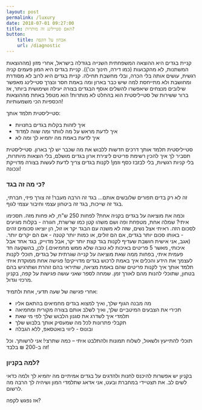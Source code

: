 ```yaml
---
layout: post
permalink: /luxury
date: 2018-07-01 09:27:00
title: האם סטיילינג זה מותרות?
button:
    title: אבחון על הקפה
    url: /diagnostic
---
```


קניית בגדים היא ההוצאה המשפחתית השנייה בגודלה בישראל, אחרי מזון (מההוצאות המשתנות, לא מהקבועות (כמו דירה, חינוך וכו')).
קניית בגדים היא המון פעמים קניה רגשית, עושים אותה בלי הכרה, ובלי מחשבת תחילה.
קניית בגדים היא לרוב לא מסודרת ומחושבת ולא מתייחסת למה שיש כבר בארון ומה באמת חסר ונצרך סטיילינג מאפשר שילובים מנצחים שיאפשרו להשלים אוסף הבגדים בצורה יעילה ושימושית ביותר, אז ברור ששירות של סטייליסטית הוא בהחלט לא מותרות!
הוא מטפל באחת מההוצאות הכספיות הכי משמעותיות!

סטייליסטית תלמד אותך:

* איך לזהות בקלות בגדים בחנויות
* איך לדעת מראש על מה לוותר ומה שווה למדוד
* איך לדעת באמת מה יחמיא לך ומה לא

סטייליסטית תלמד אותך דרכים חדשות ללבוש את מה שכבר יש לך בארון.
סטייליסטית תסביר לך איך להכין רשימת פריטים ליצירת ארון בגדים מושלם, בלי הוצאות מיותרות, בלי קניות רגשיות, בלי לבזבז כסף וזמן!
לקנות בגדים צריך לדעת לעשות בצורה מדוייקת ונכונה!

### כי מה זה בגד?
זה לא רק בדים תפורים שלובשים אותם… בגד זה הרבה מעבר!
זה צורך פיזי, חברתי, בגד זה שייכות, בגד זה ביטחון עצמי וחיבור עצמי לגוף.

וכמה את מוציאה על בגדים בקניה אחת? לפחות 250 ש"ח, לא פחות מזה. תסכימו איתי? שמלה אחת, מטפחת ופה ושם משהו קטן כמו שרשרת, חגורה - בקלות מגיעים לסכום הזה.
ראיתי אצל נשים, שזה לא משנה עם הבגד יקר או זול, הן יוציאו סכומים זהים - באותו סכום יותר בגדים, אם הם זולים, או כמות יותר קטנה - אם הם יקרים יותר. (אגב, אני אישית חושבת שעדיף לקנות בגד קצת יותר יקר, אבל מדוייק, בגד אחד אבל איכותי, מאשר 5 פריטים באיכות לא טובה שלא ממש מחמיאים.)
לכן, בהשקעה חד פעמית איתי, בפחות ממה שאת מוציאה על קנייה שגרתית של בגדים, תוכלי לקנות לעצמך את הידע והכלים איך באמת לרכוש בגדים מדוייקים!
פגישה אחת ממוקדת איתי תלמד אותך איך לקנות פריטים שהם באמת מציאה, שתיראי בהם זוהרת ושתרגיש בהם בטחון, שתוכלי להנות מהם לאורך זמן.
שמחה לספר שאני עושה פגישות על קפה, בקניון מרכזי וגדול.

אחרי פגישה של שעה תדעי, אחת ולתמיד:

* מה מבנה הגוף שלך, ואיך למצוא בגדים מחמיאים בהתאם אליו
* תכירי את הצבעים המיטביים שלך, ואיך לשלב אותם בצורה מקורית ומחמיאה
* תלמדי איך לשדרג את סגנון הלבוש שלך לפי מי שאת
* תקבלי פתרונות לכל מה שמעסיק אותך בלבוש שלך
* ובונוס - ליווי בואטסאפ, ללא הגבלה

תוכלי להתייעץ ולשאול, לשלוח תמונות ולהתלבט איתי – כמה שתרצי! אני לרשותך.
וכל זה ב-200 ₪ בלבד!

###  למה בקניון?
בקניון יש אפשרות להיכנס לחנות ולהדגים על בגדים אמיתיים מה יחמיא לך ולמה כדאי לשים לב.
את תצטיידי במחברת ובעט, אני אדאג שתלמדי המון ושיהיה לך הרבה מה לרשום.

אז נפגש לקפה?
